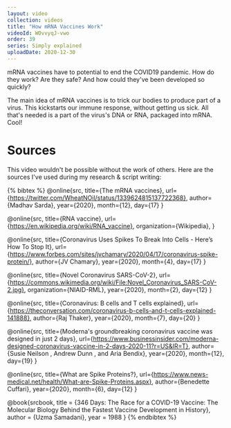 ```yaml
---
layout: video
collection: videos
title: "How mRNA Vaccines Work"
videoId: WOvvyqJ-vwo
order: 39
series: Simply explained
uploadDate: 2020-12-30
---
```


mRNA vaccines have to potential to end the COVID19 pandemic. How do they work? Are they safe? And how could they've been developed so quickly?

The main idea of mRNA vaccines is to trick our bodies to produce part of a virus. This kickstarts our immune response, without getting us sick. All that's needed is a part of the virus's DNA or RNA, packaged into mRNA. Cool!

# Sources
This video wouldn't be possible without the work of others. Here are the sources I've used during my research & script writing:

{% bibtex %}
@online{src,
    title={The mRNA vaccines},
    url={https://twitter.com/WheatNOil/status/1339624815137722368},
    author={Madhav Sarda},
    year={2020},
    month={12},
    day={17}
}

@online{src,
    title={RNA vaccine},
    url={https://en.wikipedia.org/wiki/RNA_vaccine},
    organization={Wikipedia},
}

@online{src,
    title={Coronavirus Uses Spikes To Break Into Cells - Here’s How To Stop It},
    url={https://www.forbes.com/sites/jvchamary/2020/04/17/coronavirus-spike-protein/},
    author={JV Chamary},
    year={2020},
    month={4},
    day={17}
}

@online{src,
    title={Novel Coronavirus SARS-CoV-2},
    url={https://commons.wikimedia.org/wiki/File:Novel_Coronavirus_SARS-CoV-2.jpg},
    organization={NIAID-RML},
    year={2020},
    month={2},
    day={12}
}



@online{src,
    title={Coronavirus: B cells and T cells explained},
    url={https://theconversation.com/coronavirus-b-cells-and-t-cells-explained-141888},
    author={Raj Thaker},
    year={2020},
    month={7},
    day={20}
}

@online{src,
    title={Moderna's groundbreaking coronavirus vaccine was designed in just 2 days},
    url={https://www.businessinsider.com/moderna-designed-coronavirus-vaccine-in-2-days-2020-11?r=US&IR=T},
    author={Susie Neilson , Andrew Dunn , and Aria Bendix},
    year={2020},
    month={12},
    day={19}
}

@online{src,
    title={What are Spike Proteins?},
    url={https://www.news-medical.net/health/What-are-Spike-Proteins.aspx},
    author={Benedette Cuffari},
    year={2020},
    month={6},
    day={12}
}

@book{srcbook,
  title = {346 Days: The Race for a COVID-19 Vaccine: The Molecular Biology Behind the Fastest Vaccine Development in History},
  author = {Uzma Samadani},
  year = 1988
}
{% endbibtex %}